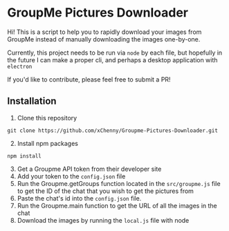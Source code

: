 # GroupMe Pictures Downloader

Hi! This is a script to help you to rapidly download your images from GroupMe instead of manually downloading the images one-by-one.

Currently, this project needs to be run via `node` by each file, but hopefully in the future I can make a proper cli, and perhaps a desktop application with `electron`

If you'd like to contribute, please feel free to submit a PR!

## Installation

1. Clone this repository

`git clone https://github.com/xChenny/Groupme-Pictures-Downloader.git`

2. Install npm packages

`npm install`

3. Get a Groupme API token from their developer site
4. Add your token to the `config.json` file
5. Run the Groupme.getGroups function located in the `src/groupme.js` file to get the ID of the chat that you wish to get the pictures from
6. Paste the chat's id into the `config.json` file.
7. Run the Groupme.main function to get the URL of all the images in the chat
8. Download the images by running the `local.js` file with node
